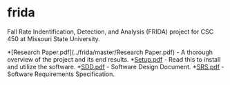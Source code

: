 # frida
Fall Rate Indentification, Detection, and Analysis (FRIDA) project for CSC 450 at Missouri State University. 

  *[Research Paper.pdf](../frida/master/Research Paper.pdf) - A thorough overview of the project and its end results. 
  *[Setup.pdf](../frida/master/Setup.pdf) - Read this to install and utilize the software.
  *[SDD.pdf](../frida/master/SDD.pdf) - Software Design Document.
  *[SRS.pdf](../frida/master/SRS.pdf) - Software Requirements Specification.
